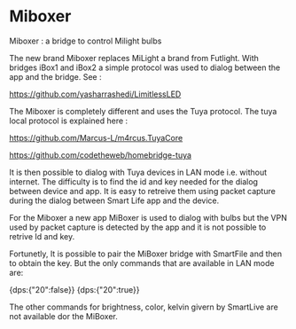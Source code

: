 # Miboxer
Miboxer : a bridge to control Milight bulbs

The new brand Miboxer replaces MiLight a brand from Futlight. With bridges iBox1 and iBox2 a simple protocol was used to dialog between the app and the bridge. See : 

https://github.com/yasharrashedi/LimitlessLED

The Miboxer is completely different and uses the Tuya protocol. The tuya local protocol is explained here :

https://github.com/Marcus-L/m4rcus.TuyaCore

https://github.com/codetheweb/homebridge-tuya

It is then possible to dialog with Tuya devices in LAN mode i.e. without internet. The difficulty is to find the id and key needed for the dialog between device and app. It is easy to retreive them using packet capture during the dialog between Smart Life app and the device.

For the Miboxer a new app MiBoxer is used to dialog with bulbs but the VPN used by packet capture is detected by the app and it is not possible to retrive Id and key.

Fortunetly, It is possible to pair the MiBoxer bridge with SmartFile and then to obtain the key. But the only commands that are available in LAN mode are:

{dps:{"20":false}} {dps:{"20":true}}

The other commands for brightness, color, kelvin givern by SmartLive are not available dor the MiBoxer.






